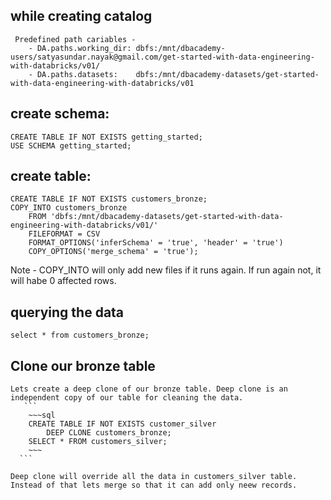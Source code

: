 ## while creating catalog

     Predefined path cariables -
        - DA.paths.working_dir: dbfs:/mnt/dbacademy-users/satyasundar.nayak@gmail.com/get-started-with-data-engineering-with-databricks/v01/
        - DA.paths.datasets:    dbfs:/mnt/dbacademy-datasets/get-started-with-data-engineering-with-databricks/v01

## create schema:

    CREATE TABLE IF NOT EXISTS getting_started;
    USE SCHEMA getting_started;

## create table:

    CREATE TABLE IF NOT EXISTS customers_bronze;
    COPY_INTO customers_bronze
        FROM 'dbfs:/mnt/dbacademy-datasets/get-started-with-data-engineering-with-databricks/v01/'
        FILEFORMAT = CSV
        FORMAT_OPTIONS('inferSchema' = 'true', 'header' = 'true')
        COPY_OPTIONS('merge_schema' = 'true');

Note - COPY_INTO will only add new files if it runs again. If run again not, it will habe 0 affected rows.

## querying the data

    select * from customers_bronze;

## Clone our bronze table

    Lets create a deep clone of our bronze table. Deep clone is an independent copy of our table for cleaning the data.
       ```
        ~~~sql
        CREATE TABLE IF NOT EXISTS customer_silver
            DEEP CLONE customers_bronze;
        SELECT * FROM customers_silver;
        ~~~
      ```

    Deep clone will override all the data in customers_silver table. Instead of that lets merge so that it can add only neew records.
